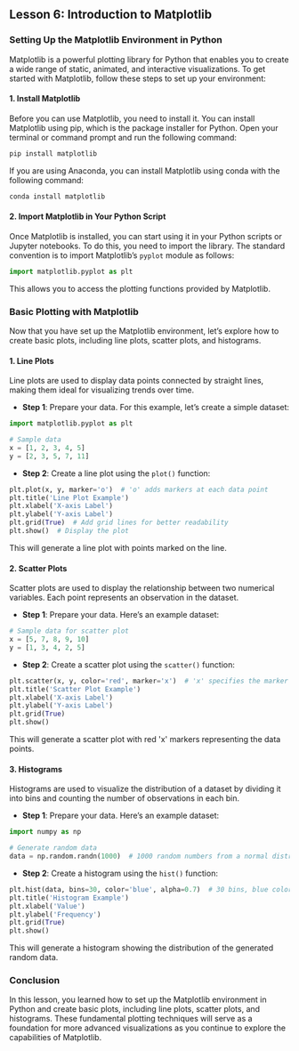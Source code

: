 ## Lesson 6: Introduction to Matplotlib

### Setting Up the Matplotlib Environment in Python

Matplotlib is a powerful plotting library for Python that enables you to create a wide range of static, animated, and interactive visualizations. To get started with Matplotlib, follow these steps to set up your environment:

#### 1. Install Matplotlib

Before you can use Matplotlib, you need to install it. You can install Matplotlib using pip, which is the package installer for Python. Open your terminal or command prompt and run the following command:

```bash
pip install matplotlib
```

If you are using Anaconda, you can install Matplotlib using conda with the following command:

```bash
conda install matplotlib
```

#### 2. Import Matplotlib in Your Python Script

Once Matplotlib is installed, you can start using it in your Python scripts or Jupyter notebooks. To do this, you need to import the library. The standard convention is to import Matplotlib’s `pyplot` module as follows:

```python
import matplotlib.pyplot as plt
```

This allows you to access the plotting functions provided by Matplotlib.

### Basic Plotting with Matplotlib

Now that you have set up the Matplotlib environment, let’s explore how to create basic plots, including line plots, scatter plots, and histograms.

#### 1. Line Plots

Line plots are used to display data points connected by straight lines, making them ideal for visualizing trends over time.

- **Step 1**: Prepare your data. For this example, let’s create a simple dataset:

```python
import matplotlib.pyplot as plt

# Sample data
x = [1, 2, 3, 4, 5]
y = [2, 3, 5, 7, 11]
```

- **Step 2**: Create a line plot using the `plot()` function:

```python
plt.plot(x, y, marker='o')  # 'o' adds markers at each data point
plt.title('Line Plot Example')
plt.xlabel('X-axis Label')
plt.ylabel('Y-axis Label')
plt.grid(True)  # Add grid lines for better readability
plt.show()  # Display the plot
```

This will generate a line plot with points marked on the line.

#### 2. Scatter Plots

Scatter plots are used to display the relationship between two numerical variables. Each point represents an observation in the dataset.

- **Step 1**: Prepare your data. Here’s an example dataset:

```python
# Sample data for scatter plot
x = [5, 7, 8, 9, 10]
y = [1, 3, 4, 2, 5]
```

- **Step 2**: Create a scatter plot using the `scatter()` function:

```python
plt.scatter(x, y, color='red', marker='x')  # 'x' specifies the marker style
plt.title('Scatter Plot Example')
plt.xlabel('X-axis Label')
plt.ylabel('Y-axis Label')
plt.grid(True)
plt.show()
```

This will generate a scatter plot with red 'x' markers representing the data points.

#### 3. Histograms

Histograms are used to visualize the distribution of a dataset by dividing it into bins and counting the number of observations in each bin.

- **Step 1**: Prepare your data. Here’s an example dataset:

```python
import numpy as np

# Generate random data
data = np.random.randn(1000)  # 1000 random numbers from a normal distribution
```

- **Step 2**: Create a histogram using the `hist()` function:

```python
plt.hist(data, bins=30, color='blue', alpha=0.7)  # 30 bins, blue color with transparency
plt.title('Histogram Example')
plt.xlabel('Value')
plt.ylabel('Frequency')
plt.grid(True)
plt.show()
```

This will generate a histogram showing the distribution of the generated random data.

### Conclusion

In this lesson, you learned how to set up the Matplotlib environment in Python and create basic plots, including line plots, scatter plots, and histograms. These fundamental plotting techniques will serve as a foundation for more advanced visualizations as you continue to explore the capabilities of Matplotlib.